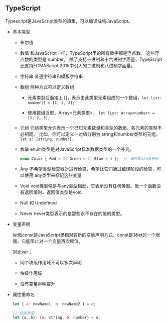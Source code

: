 ## TypeScript

Typescript是JavaScript类型的超集，可以编译成纯JavaScript。

* 基本类型

  - 布尔值

  - 数值 和JavaScript一样，TypeScript里的所有数字都是浮点数。 这些浮点数的类型是 number。 除了支持十进制和十六进制字面量，TypeScript还支持ECMAScript 2015中引入的二进制和八进制字面量。

  - 字符串 普通字符串和模板字符串

  - 数组 两种方式可以定义数组

    + 元素类型后面接上 []，表示由此类型元素组成的一个数组，`let list: number[] = [1, 2, 3];`

    + 使用数组泛型，Array<元素类型>， `let list: Array<number> = [1, 2, 3];`

  - 元组 元组类型允许表示一个已知元素数量和类型的数组，各元素的类型不必相同。 比如，你可以定义一对值分别为 string和number类型的元组。 `let a: [string, number];`

  - 枚举 enum类型是对JavaScript标准数据类型的一个补充。 

    ```js
    enum Color { Red = 1, Green = 2, Blue = 4 };  // 编号默认从0开始
    ```

  - Any 不希望类型检查器对进行检查，希望让它们通过编译阶段的检查，可以使用 any类型来标记这些变量

  - Void void类型像是与any类型相反，它表示没有任何类型。当一个函数没有返回值时，返回值类型是void

  - Null 和 Undefined

  - Never never类型表示的是那些永不存在的值的类型。

* 变量声明

  let和const是JavaScript里相对较新的变量声明方式，const是对let的一个增强，它能阻止对一个变量再次赋值。

  对比var：
  
  - 同个块级作用域不可以多次声明
  
  - 块级作用域
  
  - 没有变量声明提升

* 属性重命名

  ```js
  let { a: newName1, b: newName2 } = o;

  // 指定类型
  let {a, b}: {a: string, b: number} = o;
  ```